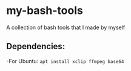 # my-bash-tools
A collection of bash tools that I made by myself


## Dependencies:

-For Ubuntu:
`apt install xclip ffmpeg base64`
